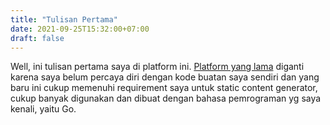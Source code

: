 ```yaml
---
title: "Tulisan Pertama"
date: 2021-09-25T15:32:00+07:00
draft: false
---
```


Well, ini tulisan pertama saya di platform ini. [Platform yang lama](https://github.com/misterabdul/misterabdul.github.io-old) diganti karena saya belum percaya diri dengan kode buatan saya sendiri dan yang baru ini cukup memenuhi requirement saya untuk static content generator, cukup banyak digunakan dan dibuat dengan bahasa pemrograman yg saya kenali, yaitu Go.

